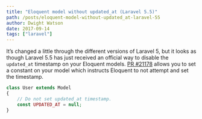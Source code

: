 ```yaml
---
title: "Eloquent model without updated_at (Laravel 5.5)"
path: /posts/eloquent-model-without-updated_at-laravel-55
author: Dwight Watson
date: 2017-09-14
tags: ["laravel"]
---
```


It’s changed a little through the different versions of Laravel 5, but it looks as though Laravel 5.5 has just received an official way to disable the `updated_at` timestamp on your Eloquent models. [PR #21178](https://github.com/laravel/framework/pull/21178) allows you to set a constant on your model which instructs Eloquent to not attempt and set the timestamp.

```php
class User extends Model
{
    // Do not set updated_at timestamp.
    const UPDATED_AT = null;
}
```
